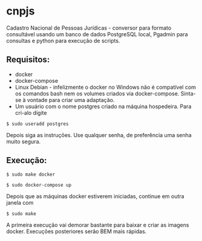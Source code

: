 # cnpjs
Cadastro Nacional de Pessoas Jurídicas - conversor para formato consultável usando um banco de dados PostgreSQL local, Pgadmin para consultas e python para execução de scripts.

## Requisitos:

* docker
* docker-compose
* Linux Debian - infelizmente o docker no Windows não é compatível com os comandos bash nem os volumes criados via docker-compose. Sinta-se à vontade para criar uma adaptação.
* Um usuário com o nome postgres criado na máquina hospedeira. Para cri-alo digite

`$ sudo useradd postgres`

Depois siga as instruções. Use qualquer senha, de preferência uma senha muito segura.


## Execução:

`$ sudo make docker`

`$ sudo docker-compose up`

Depois que as máquinas docker estiverem iniciadas, continue em outra janela com

`$ sudo make`
 
 A primeira execução vai demorar bastante para baixar e criar as imagens docker. Execuções posteriores serão BEM mais rápidas.
